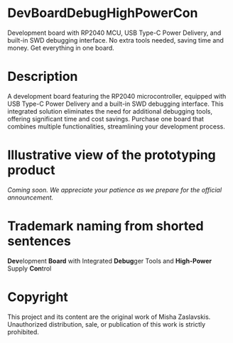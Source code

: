# DevBoardDebugHighPowerCon
Development board with RP2040 MCU, USB Type-C Power Delivery, and built-in SWD debugging interface. No extra tools needed, saving time and money. Get everything in one board.

# Description
A development board featuring the RP2040 microcontroller, equipped with USB Type-C Power Delivery and a built-in SWD debugging interface. This integrated solution eliminates the need for additional debugging tools, offering significant time and cost savings. Purchase one board that combines multiple functionalities, streamlining your development process.

# Illustrative view of the prototyping product
*Coming soon. We appreciate your patience as we prepare for the official announcement.*

# Trademark naming from shorted sentences

**Dev**elopment **Board** with Integrated **Debug**ger Tools and **High-Power** Supply **Con**trol 

# Copyright
This project and its content are the original work of Misha Zaslavskis. Unauthorized distribution, sale, or publication of this work is strictly prohibited.
